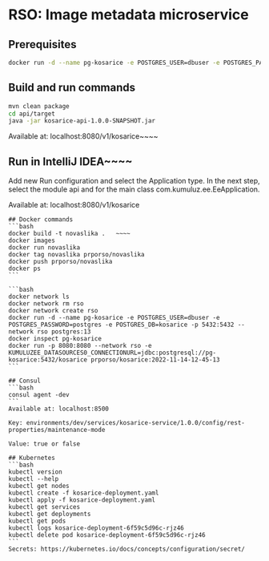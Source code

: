 # RSO: Image metadata microservice

## Prerequisites

```bash
docker run -d --name pg-kosarice -e POSTGRES_USER=dbuser -e POSTGRES_PASSWORD=postgres -e POSTGRES_DB=kosarice -p 5432:5432 postgres:13
```

## Build and run commands
```bash
mvn clean package
cd api/target
java -jar kosarice-api-1.0.0-SNAPSHOT.jar
```
Available at: localhost:8080/v1/kosarice~~~~

## Run in IntelliJ IDEA~~~~
Add new Run configuration and select the Application type. In the next step, select the module api and for the main class com.kumuluz.ee.EeApplication.

Available at: localhost:8080/v1/kosarice
~~~~
## Docker commands
```bash 
docker build -t novaslika .   ~~~~
docker images
docker run novaslika    
docker tag novaslika prporso/novaslika   
docker push prporso/novaslika
docker ps
```

```bash
docker network ls  
docker network rm rso
docker network create rso
docker run -d --name pg-kosarice -e POSTGRES_USER=dbuser -e POSTGRES_PASSWORD=postgres -e POSTGRES_DB=kosarice -p 5432:5432 --network rso postgres:13
docker inspect pg-kosarice
docker run -p 8080:8080 --network rso -e KUMULUZEE_DATASOURCES0_CONNECTIONURL=jdbc:postgresql://pg-kosarice:5432/kosarice prporso/kosarice:2022-11-14-12-45-13
```

## Consul
```bash
consul agent -dev
```
Available at: localhost:8500

Key: environments/dev/services/kosarice-service/1.0.0/config/rest-properties/maintenance-mode

Value: true or false

## Kubernetes
```bash
kubectl version
kubectl --help
kubectl get nodes
kubectl create -f kosarice-deployment.yaml 
kubectl apply -f kosarice-deployment.yaml 
kubectl get services 
kubectl get deployments
kubectl get pods
kubectl logs kosarice-deployment-6f59c5d96c-rjz46
kubectl delete pod kosarice-deployment-6f59c5d96c-rjz46
```
Secrets: https://kubernetes.io/docs/concepts/configuration/secret/


